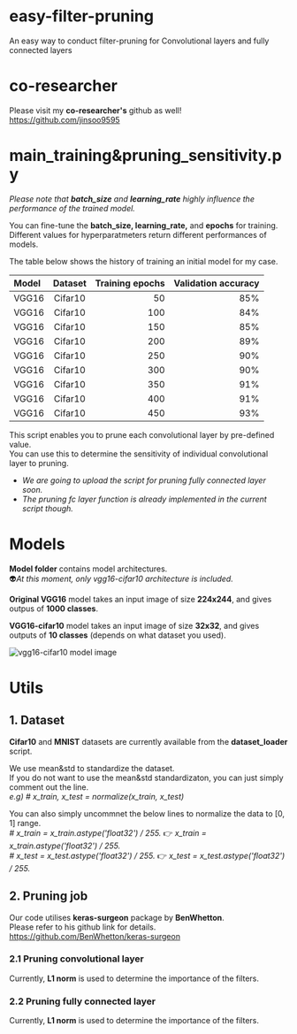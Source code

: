 # easy-filter-pruning
An easy way to conduct filter-pruning for Convolutional layers and fully connected layers

# co-researcher
Please visit my **co-researcher's** github as well!  
https://github.com/jinsoo9595

# main_training&pruning_sensitivity.py
_Please note that **batch_size** and **learning_rate** highly influence the performance of the trained model._

You can fine-tune the **batch_size, learning_rate,** and **epochs** for training.  
Different values for hyperparatmeters return different performances of models.

The table below shows the history of training an initial model for my case.

|   Model    | Dataset     | Training epochs     | Validation accuracy     |
| :------------- | :----------: | -----------: | -----------: |
|  VGG16 | Cifar10   | 50    | 85%    |
|  VGG16 | Cifar10   | 100   | 84%    |
|  VGG16 | Cifar10   | 150    | 85%    |
|  VGG16 | Cifar10   | 200   | 89%    |
|  VGG16 | Cifar10   | 250    | 90%    |
|  VGG16 | Cifar10   | 300   | 90%    |
|  VGG16 | Cifar10   | 350    | 91%    |
|  VGG16 | Cifar10   | 400   | 91%    |
|  VGG16 | Cifar10   | 450    | 93%    |



This script enables you to prune each convolutional layer by pre-defined value.  
You can use this to determine the sensitivity of individual convolutional layer to pruning.  
  * _We are going to upload the script for pruning fully connected layer soon._
  * _The pruning fc layer function is already implemented in the current script though._


# Models
**Model folder** contains model architectures.  
:alien:*At this moment, only vgg16-cifar10 architecture is included.*

**Original VGG16** model takes an input image of size **224x244**, and gives outpus of **1000 classes**.

**VGG16-cifar10** model takes an input image of size **32x32**, and gives outputs of **10 classes** (depends on what dataset you used).

![vgg16-cifar10 model image](https://user-images.githubusercontent.com/78515689/106845452-4c1ab380-66ee-11eb-970b-e2fdc9b620c2.png)


# Utils
## 1. Dataset
**Cifar10** and **MNIST** datasets are currently available from the **dataset_loader** script.

We use mean&std to standardize the dataset.  
If you do not want to use the mean&std standardizaton, you can just simply comment out the line.  
*e.g) # x_train, x_test = normalize(x_train, x_test)*

You can also simply uncommnet the below lines to normalize the data to [0, 1] range.  
*# x_train = x_train.astype('float32') / 255.* :point_right: *x_train = x_train.astype('float32') / 255.*  
*# x_test = x_test.astype('float32') / 255.* :point_right: *x_test = x_test.astype('float32') / 255.*

## 2. Pruning job
Our code utilises **keras-surgeon** package by **BenWhetton**.  
Please refer to his github link for details.  
https://github.com/BenWhetton/keras-surgeon  

### 2.1 Pruning convolutional layer
Currently, **L1 norm** is used to determine the importance of the filters.

### 2.2 Pruning fully connected layer
Currently, **L1 norm** is used to determine the importance of the filters.

